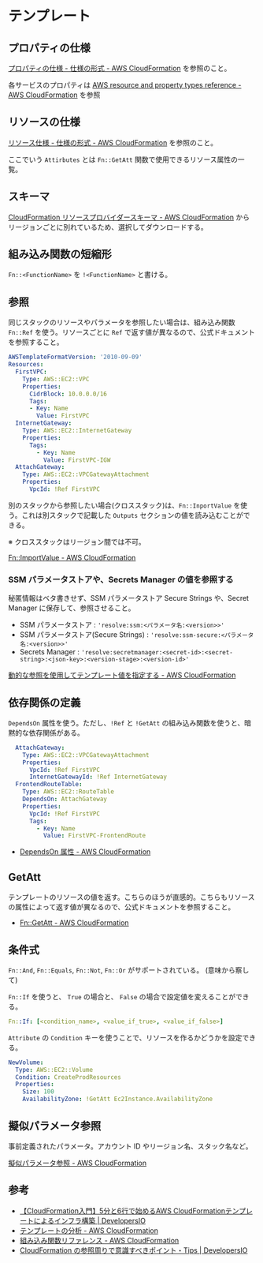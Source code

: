 # テンプレート

## プロパティの仕様

[プロパティの仕様 - 仕様の形式 - AWS CloudFormation](https://docs.aws.amazon.com/ja_jp/AWSCloudFormation/latest/UserGuide/cfn-resource-specification-format.html#cfn-resource-specification-format-propertytypes) を参照のこと。

各サービスのプロパティは [AWS resource and property types reference - AWS CloudFormation](https://docs.aws.amazon.com/AWSCloudFormation/latest/UserGuide/aws-template-resource-type-ref.html) を参照

## リソースの仕様

[リソース仕様 - 仕様の形式 - AWS CloudFormation](https://docs.aws.amazon.com/ja_jp/AWSCloudFormation/latest/UserGuide/cfn-resource-specification-format.html#cfn-resource-specification-format-resourcetype) を参照のこと。

ここでいう `Attirbutes` とは `Fn::GetAtt` 関数で使用できるリソース属性の一覧。

## スキーマ

[CloudFormation リソースプロバイダースキーマ - AWS CloudFormation](https://docs.aws.amazon.com/ja_jp/AWSCloudFormation/latest/UserGuide/resource-type-schemas.html) からリージョンごとに別れているため、選択してダウンロードする。

## 組み込み関数の短縮形

`Fn::<FunctionName>` を `!<FunctionName>` と書ける。

## 参照

同じスタックのリソースやパラメータを参照したい場合は、組み込み関数 `Fn::Ref` を使う。リソースごとに `Ref` で返す値が異なるので、公式ドキュメントを参照すること。

```yaml
AWSTemplateFormatVersion: '2010-09-09'
Resources:
  FirstVPC:
    Type: AWS::EC2::VPC
    Properties:
      CidrBlock: 10.0.0.0/16
      Tags:
      - Key: Name
        Value: FirstVPC
  InternetGateway:
    Type: AWS::EC2::InternetGateway
    Properties:
      Tags:
        - Key: Name
          Value: FirstVPC-IGW
  AttachGateway:
    Type: AWS::EC2::VPCGatewayAttachment
    Properties:
      VpcId: !Ref FirstVPC
```

別のスタックから参照したい場合(クロススタック)は、`Fn::InportValue` を使う。これは別スタックで記載した `Outputs` セクションの値を読み込むことができる。

※ クロススタックはリージョン間では不可。

[Fn::ImportValue - AWS CloudFormation](https://docs.aws.amazon.com/ja_jp/AWSCloudFormation/latest/UserGuide/intrinsic-function-reference-importvalue.html)

### SSM パラメータストアや、Secrets Manager の値を参照する

秘匿情報はベタ書きせず、SSM パラメータストア Secure Strings や、Secret Manager に保存して、参照させること。

- SSM パラメータストア : `'resolve:ssm:<パラメータ名:<version>>'`
- SSM パラメータストア(Secure Strings) : `'resolve:ssm-secure:<パラメータ名:<version>>'`
- Secrets Manager : `'resolve:secretmanager:<secret-id>:<secret-string>:<json-key>:<version-stage>:<version-id>'`

[動的な参照を使用してテンプレート値を指定する - AWS CloudFormation](https://docs.aws.amazon.com/ja_jp/AWSCloudFormation/latest/UserGuide/dynamic-references.html)

## 依存関係の定義

`DependsOn` 属性を使う。ただし、`!Ref` と `!GetAtt` の組み込み関数を使うと、暗黙的な依存関係がある。

```yaml
  AttachGateway:
    Type: AWS::EC2::VPCGatewayAttachment
    Properties:
      VpcId: !Ref FirstVPC
      InternetGatewayId: !Ref InternetGateway
  FrontendRouteTable:
    Type: AWS::EC2::RouteTable
    DependsOn: AttachGateway
    Properties:
      VpcId: !Ref FirstVPC
      Tags:
        - Key: Name
          Value: FirstVPC-FrontendRoute
```

- [DependsOn 属性 - AWS CloudFormation](https://docs.aws.amazon.com/ja_jp/AWSCloudFormation/latest/UserGuide/aws-attribute-dependson.html)

## GetAtt

テンプレートのリソースの値を返す。こちらのほうが直感的。こちらもリソースの属性によって返す値が異なるので、公式ドキュメントを参照すること。

- [Fn::GetAtt - AWS CloudFormation](https://docs.aws.amazon.com/ja_jp/AWSCloudFormation/latest/UserGuide/intrinsic-function-reference-getatt.html)

## 条件式

`Fn::And`, `Fn::Equals`, `Fn::Not`, `Fn::Or` がサポートされている。 (意味から察して)

`Fn::If` を使うと、 `True` の場合と、 `False` の場合で設定値を変えることができる。

```yaml
Fn::If: [<condition_name>, <value_if_true>, <value_if_false>]
```

`Attribute` の `Condition` キーを使うことで、リソースを作るかどうかを設定できる。

```yaml
NewVolume:
  Type: AWS::EC2::Volume
  Condition: CreateProdResources
  Properties:
    Size: 100
    AvailabilityZone: !GetAtt Ec2Instance.AvailabilityZone
```

## 擬似パラメータ参照

事前定義されたパラメータ。アカウント ID やリージョン名、スタック名など。

[擬似パラメータ参照 - AWS CloudFormation](https://docs.aws.amazon.com/ja_jp/AWSCloudFormation/latest/UserGuide/pseudo-parameter-reference.html)

## 参考

- [【CloudFormation入門】5分と6行で始めるAWS CloudFormationテンプレートによるインフラ構築 | DevelopersIO](https://dev.classmethod.jp/articles/cloudformation-beginner01/)
- [テンプレートの分析 - AWS CloudFormation](https://docs.aws.amazon.com/ja_jp/AWSCloudFormation/latest/UserGuide/template-anatomy.html#w2ab2c17c15b9)
- [組み込み関数リファレンス - AWS CloudFormation](https://docs.aws.amazon.com/ja_jp/AWSCloudFormation/latest/UserGuide/intrinsic-function-reference.html)
- [CloudFormation の参照周りで意識すべきポイント・Tips | DevelopersIO](https://dev.classmethod.jp/articles/cloudformation-tips-focused-on-refs/)
